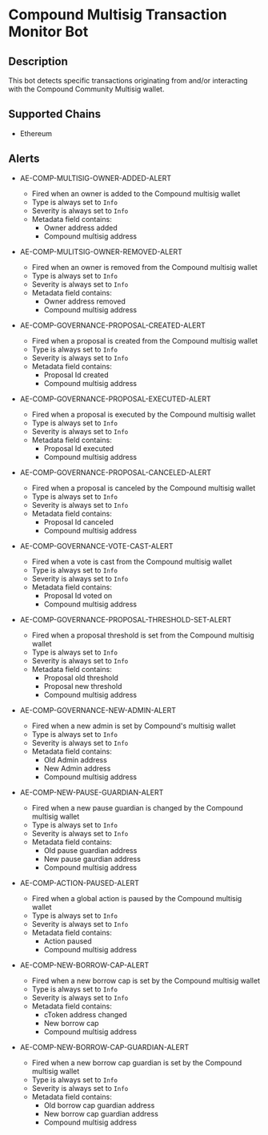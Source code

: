 # Compound Multisig Transaction Monitor Bot

## Description

This bot detects specific transactions originating from and/or interacting with the Compound Community Multisig wallet.

## Supported Chains

- Ethereum

## Alerts

- AE-COMP-MULTISIG-OWNER-ADDED-ALERT
  - Fired when an owner is added to the Compound multisig wallet
  - Type is always set to `Info`
  - Severity is always set to `Info`
  - Metadata field contains:
    - Owner address added
    - Compound multisig address

- AE-COMP-MULITSIG-OWNER-REMOVED-ALERT
  - Fired when an owner is removed from the Compound multisig wallet
  - Type is always set to `Info`
  - Severity is always set to `Info`
  - Metadata field contains:
    - Owner address removed
    - Compound multisig address

- AE-COMP-GOVERNANCE-PROPOSAL-CREATED-ALERT
  - Fired when a proposal is created from the Compound multisig wallet
  - Type is always set to `Info`
  - Severity is always set to `Info`
  - Metadata field contains:
    - Proposal Id created
    - Compound multisig address

- AE-COMP-GOVERNANCE-PROPOSAL-EXECUTED-ALERT
  - Fired when a proposal is executed by the Compound multisig wallet
  - Type is always set to `Info`
  - Severity is always set to `Info`
  - Metadata field contains:
    - Proposal Id executed
    - Compound multisig address

- AE-COMP-GOVERNANCE-PROPOSAL-CANCELED-ALERT
  - Fired when a proposal is canceled by the Compound multisig wallet
  - Type is always set to `Info`
  - Severity is always set to `Info`
  - Metadata field contains:
    - Proposal Id canceled
    - Compound multisig address

- AE-COMP-GOVERNANCE-VOTE-CAST-ALERT
  - Fired when a vote is cast from the Compound multisig wallet
  - Type is always set to `Info`
  - Severity is always set to `Info`
  - Metadata field contains:
    - Proposal Id voted on
    - Compound multisig address

- AE-COMP-GOVERNANCE-PROPOSAL-THRESHOLD-SET-ALERT
  - Fired when a proposal threshold is set from the Compound multisig wallet
  - Type is always set to `Info`
  - Severity is always set to `Info`
  - Metadata field contains:
    - Proposal old threshold
    - Proposal new threshold
    - Compound multisig address

- AE-COMP-GOVERNANCE-NEW-ADMIN-ALERT
  - Fired when a new admin is set by Compound's multisig wallet
  - Type is always set to `Info`
  - Severity is always set to `Info`
  - Metadata field contains:
    - Old Admin address
    - New Admin address
    - Compound multisig address

- AE-COMP-NEW-PAUSE-GUARDIAN-ALERT
  - Fired when a new pause guardian is changed by the Compound multisig wallet
  - Type is always set to `Info`
  - Severity is always set to `Info`
  - Metadata field contains:
    - Old pause guardian address
    - New pause gaurdian address
    - Compound multisig address

- AE-COMP-ACTION-PAUSED-ALERT
  - Fired when a global action is paused by the Compound multisig wallet
  - Type is always set to `Info`
  - Severity is always set to `Info`
  - Metadata field contains:
    - Action paused
    - Compound multisig address

- AE-COMP-NEW-BORROW-CAP-ALERT
  - Fired when a new borrow cap is set by the Compound multisig wallet
  - Type is always set to `Info`
  - Severity is always set to `Info`
  - Metadata field contains:
    - cToken address changed
    - New borrow cap
    - Compound multisig address

- AE-COMP-NEW-BORROW-CAP-GUARDIAN-ALERT
  - Fired when a new borrow cap guardian is set by the Compound multisig wallet
  - Type is always set to `Info`
  - Severity is always set to `Info`
  - Metadata field contains:
    - Old borrow cap guardian address
    - New borrow cap guardian address
    - Compound multisig address
